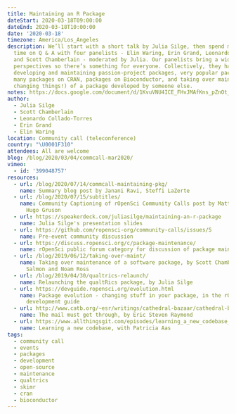 ```yaml
---
title: Maintaining an R Package
dateStart: 2020-03-18T09:00:00
dateEnd: 2020-03-18T10:00:00
date: '2020-03-18'
timezone: America/Los_Angeles
description: We’ll start with a short talk by Julia Silge, then spend most of the
  time on Q & A with four panelists - Elin Waring, Erin Grand, Leonardo Collado-Torres,
  and Scott Chamberlain - moderated by Julia. Our panelists bring a wide range of
  perspectives so there’s something for everyone. Collectively, they have experience
  developing and maintaining passion-project packages, very popular packages, too
  many packages on CRAN, packages on Bioconductor, and taking over maintenance (and
  changing things!) of a package developed by someone else.
notes: https://docs.google.com/document/d/1KvuVNU4ICE_FHvJMAfKns_pZnOt_1cgJ4wokxGGuDaE/edit?usp=sharing
author:
  - Julia Silge
  - Scott Chamberlain
  - Leonardo Collado-Torres
  - Erin Grand
  - Elin Waring
location: Community call (teleconference)
country: "\U0001F310"
attendees: All are welcome
blog: /blog/2020/03/04/commcall-mar2020/
vimeo:
  - id: '399048757'
resources:
  - url: /blog/2020/07/14/commcall-maintaining-pkg/
    name: Summary blog post by Janani Ravi, Steffi LaZerte
  - url: /blog/2020/07/15/subtitles/
    name: Community Captioning of rOpenSci Community Calls post by Matthias Grenié,
      Hugo Gruson
  - url: https://speakerdeck.com/juliasilge/maintaining-an-r-package
    name: Julia Silge's presentation slides
  - url: https://github.com/ropensci-org/community-calls/issues/5
    name: Pre-event community discussion
  - url: https://discuss.ropensci.org/c/package-maintenance/
    name: rOpenSci public forum category for discussion of package maintenance
  - url: /blog/2019/06/12/taking-over-maint/
    name: Taking over maintenance of a software package, by Scott Chamberlain, Maëlle
      Salmon and Noam Ross
  - url: /blog/2019/04/30/qualtrics-relaunch/
    name: Relaunching the qualtRics package, by Julia Silge
  - url: https://devguide.ropensci.org/evolution.html
    name: Package evolution - changing stuff in your package, in the rOpenSci software
      development guide
  - url: http://www.catb.org/~esr/writings/cathedral-bazaar/cathedral-bazaar/ar01s02.html
    name: The mail must get through, by Eric Steven Raymond
  - url: https://www.allthingsgit.com/episodes/learning_a_new_codebase_with_patricia_aas.html
    name: Learning a new codebase, with Patricia Aas
tags:
  - community call
  - events
  - packages
  - development
  - open-source
  - maintenance
  - qualtrics
  - skimr
  - cran
  - bioconductor
---
```


